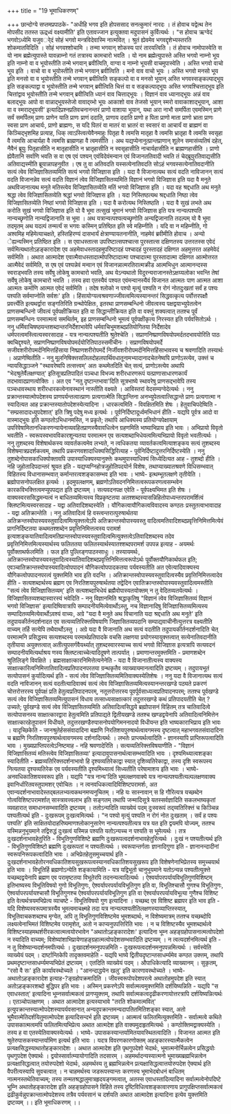 +++
title = "19 भूमाधिकरणम्"

+++
छान्दोग्ये सप्तमप्रपाठके- "अधीहि भगव इति होपससाद सनत्कुमारं नारदः । तं होवाच यद्वेत्थ तेन मोपसीद ततस्त ऊद्र्ध्वं वक्ष्यामीति' इति एतावज्जान इत्युक्तवा मदुपासनं कुर्वित्यर्थः । "स होवाच ऋग्वेदं भगवोऽध्येमि यजुवर्ेदं सोहं भगवो मन्त्रविदेवास्मि नात्मवित् । श्रुतं ह्येवमेव भगवद्दृशेभ्यस्तरति शोकमातविदिति । सोहं भगवश्शोचामि । तन्मा भगवान् शोकस्य पारं तारयत्विति । तं होवाच नामोपास्वेति स यो नाम ब्रह्मेत्युपास्ते यावन्नाम्नो गतं तत्रास्य कामचारो भवति । यो नाम ब्रह्मेत्युपास्ते अस्ति भगवो नाम्नो भूय इति नाम्नो वा व भूयोस्तीति तन्मे भगवान् ब्रवीत्विति, वाग्वा व नाम्नो भूयसी वाचमुपास्वेति । अस्ति भगवो वाचो भूय इति । वाचो वा व भूयोस्तीति तन्मे भगवान् ब्रवीत्विति । मनो वाव वाचो भूयः । अस्ति भगवो मनसो भूय इति मनसो वा व भूयोस्तीति तन्मे भगवान् ब्रवीत्विति सङ्कल्पो वा व मनसो भूयान् अस्ति भगवस्सङ्कल्पाद्भूय इति सङ्कल्पाद्वा व भूयोस्तीति तन्मे भगवान् ब्रवीत्विति चित्तं वा व सङ्कल्पाद्भूयः अस्ति भगवश्चित्ताद्भूय इति चित्तांद्वाव भूयोस्तीति तन्मे भगवान् ब्रवीत्विति ध्यानं वाव चित्ताद्भूयः । विज्ञानं वाव ध्यानाद्भूयः अन्नं वाव बलाद्भूयः आपो वा वान्नाद्भूयस्तेजो वावाद्य्भो भूयः आकाशो वाव तेजसो भूयान् स्मरो वावाकाशाद्भूयान्, आशा वा व स्मराद्भूयसी' इत्यादिप्रश्नप्रतिवचनानन्तरं प्राणो वाशाया भूयान्, यथा अरा नाभौ समर्पिता एवमस्मिन् प्राणे सर्वं समर्पितम् प्राणः प्राणेन याति प्राणः प्राणं ददाति, प्राणाय ददाति प्राणो ह पिता प्राणो माता प्राणो भ्राता प्राणः स्वसा प्राण आचार्यः, प्राणो ब्राह्मणः, स यदि पितरं वा मातरं वा भ्रातरं वा स्वसारं वा आचार्यं वा ब्राह्मणं वा किञ्चिद्भृशमिह प्रत्याह, धिक् त्वाऽस्त्वित्येवैनमाहुः पितृहा वै त्वमसि मातृहा वै त्वमसि भ्रातृहा वै त्वमसि स्वसृहा वै त्वमसि आचार्यहा वै त्वमसि ब्राह्मणहा वै त्वमसीति । अथ यद्यप्येनानुत्प्रान्तप्राणान् शूलेन समासंव्यतिषं दहेत्, नैवैनं ब्रूयुः पितृहासीति न मातृहासीति न भ्रातृहासीति न स्वसृहासीति नाचार्यहासीति न ब्राह्मणहासीति । प्राणो ह्येवैतानि सर्वाणि भवति स वा एष एवं पश्यन् एवंविदेवंमन्वान एवं विजानततिवादी भवति तं चेद्ब्रूयुरतिवाद्यसीति अतिवाद्यस्मीति ब्रूयान्नापहनुवीत । एष तु वा अतिवदति यस्सत्येनातिवदति सोऽहं भगवस्सत्येनातिवदानीति सत्यं त्वेव विजिज्ञासितव्यमिति सत्यं भगवो विजिज्ञास इति । यदा वै विजानात्यथ सत्यं वदति नाविजानन् सत्यं वदति विजानन्नेव सत्यं वदति विज्ञानं त्वेव विजिज्ञासितव्यमिति विज्ञानं भगवो विजिज्ञास इति यदा वै मनुते अथविजानात्यथ मनुते मतिस्त्वेव विजिज्ञासितव्येति मतिं भगवो विजिज्ञास इति । यदा वह श्रद्दधाति अथ मनुते श्रद्धा त्वेव विजिज्ञासितव्येति श्रद्धां भगवो विजिज्ञास इति । यदा निस्तिष्ठत्यथ श्रद्दधाति निष्ठा त्वेव विजिज्ञासितव्येति निष्ठां भगवो विजिज्ञास इति । यदा वै करोत्यथ निस्तिष्ठति । यदा वै सुखं लभते अथ करोति सुखं भगवो विजिज्ञास इति यो वै भूमा तत्सुखं भूमानं भगवो विजिज्ञास इति यत्र नान्यत्पश्यति नान्यच्छृणोति नान्यद्विजानाति स भूमा । अथ यत्रान्यत्पश्यत्यच्छृणोति अन्यद्विजानाति तदल्पम् यो वै भूमा तदमृतम् अथ यदल्पं तन्मर्त्यं स भगवः कस्मिन् प्रतिष्ठित इति स्वे महिम्नीति । यदि वा न महिम्नीति, गो अश्वमिह महिमेत्याचक्षते, हस्तिहिरण्यं दासभार्यं क्षेत्राण्यायतनानीति, नाहमेवं ब्रवीमीति होवाच । अन्यो ेह्यन्यस्मिन् प्रतिष्ठित इति । स एवाधस्तात्स उपरिष्टात्सपश्चात्स पुरस्तात्स दक्षिणतस्य उत्तरतस्स एवेदं सर्वमित्यथातोऽहङ्कारादेश एव अहमेवाधस्तादहमुपरिष्टादहं पश्चादहं पुरस्तादहं दक्षिणत अहमुत्तरत अहमेवेदं सर्वमिति । अथात आत्मादेश एवात्मैवाधस्तादात्मोपरिष्टादात्मा पश्चादात्मा पुरस्तादात्मा दक्षिणत आत्मोत्तरत आत्मैवेदं सर्वमिति, स एष एवं पश्यन्नेवं मन्वान एवं विजानन्नात्मरतिरात्मक्रीड आत्मभिधुन आत्मानन्दस्स स्वराड्भवति तस्य सर्वेषु लोकेषु कामचारो भवति, अथ येऽन्यथातो विदुरन्यराजानस्तेऽक्षय्यलोका भवन्ति तेषां सर्वेषु लोकेषु कामचारो भवति । तस्य हवा एतस्यैवं पश्यत एवंमन्वानस्यैवं विजानत आत्मतः पाण आत्मत आशा आत्मतः कर्माणि आत्मत एवेदं सर्वमिति । तदेष श्लोको न पश्यो मृत्युं पश्यति न रोगं नोतदुःखतां सर्वं ह पश्यः पश्यति सर्वमाप्नोति सर्वशः' इति । हिंसायोग्यत्वश्रवणाज्जीवत्वमित्यस्यानन्तरं सिद्धवत्कृत्य पर्वोत्तरपक्षौ प्रवर्त्त्येति इत्यथर्द्वारा सङ्गतिरिति ग्रन्थोपेक्षितः, इतरथा प्राणसम्बन्धिनो जीवत्वस्य पक्षद्वयाभ्युपेतत्वेन प्राणसम्बन्धिनो जीवत्वं पूर्वपक्षीक्रियत इति वा सिद्धान्तीक्रियत इति वा वक्त्तुं शक्यत्वात् ततश्च पूर्वं प्राणसम्बन्धिनः परमात्मत्वं समथिर्तम्, इह प्राणसम्बन्धिनो भूमत्वं पूर्वपक्षीकृत्य निरस्यत इति पर्यवसितोऽर्थः । ननु धर्मिवाचिषष्ठयन्तशब्दान्तरनिर्देशाभावेपि धर्मवाचिभूमशब्दप्रतियोगितया निर्देशादेव धर्मपरत्वमस्त्वित्यस्वरसादाह - यत्र नान्यत्पश्यतीति श्रुतेश्चेति । सप्राणनिष्प्राणविषयोपमर्दतदभावयोरिति पाठः क्वचिद्दृश्यते, सप्राणनिष्प्राणविषयोपमर्दयोरितिपाठस्समीचीनः । सप्राणविषयोपमर्दे सजीवशरीरोपमर्दनिमित्तहिंसाया निष्प्राणशरीरोपमर्दे निर्जीवशरीरोपमर्दनिमित्तहिंसाभावस्य च श्रवणादिति तस्यार्थः । अप्राणेष्वितीति - ननु मूलनिषिक्त्तसलिलदोहलपार्थिवधातूनामभ्यादानादचेतनेष्वपि प्राणोऽस्त्येव, उक्त्तं च न्यायसिद्धाञ्जने "स्थावरेष्वपि तत्सत्त्वम्' अतः कथमेतदिति चेत् सत्यं, प्राणोऽस्त्येव अथापि "भेदश्रुतेर्वैलक्षण्यात्' इतिसूत्रप्रतिपादितं पञ्चधा विभज्य शरीरधारणरूपं यत्प्राणासाधारणकार्यं तदभावादप्राणत्वोक्तिः । अत एव "नतु दृष्टान्तभावा'दिति सूत्रभाष्ये स्थावरेषु प्राणसद्भावेपि तस्य पञ्चधावस्थाय शरीरधारकत्वेनावस्थानं नास्तीति वक्ष्यते । आविस्तरां वेदसम्यग्वेदेत्यर्थः । ननु प्रक्रान्तस्यात्मोपदेशस्य प्राणपर्यन्तत्वात्प्राणः प्रत्यगात्मेति सिद्धान्तिना अनभ्युपेतत्वात्सिद्धान्ते प्राणः प्रत्यगात्मा न स्यादित्यत आह प्रक्रान्तस्यातोपदेशस्येत्यादिना । धारकत्वमिति - विवक्षितमिति शेषः । हेतुवाचिपदेष्विति - "सम्प्रसादादध्युपदेशात्' इति त्रिषु पदेषु मध्य इत्यर्थः । पूर्वनिर्दिष्टादूर्ध्वमभिधानं हीति - यद्यपि पूर्वत्र आदो वा वास्माद्भूयः इति कण्ठतोऽभिधानमस्ति, न प्रकृते; तथापि आधिक्यस्य प्रतियोग्यपेक्षायाम् उपरिवेषामितानधिकरणन्यायेनाव्यवहितप्राणस्यैवावधित्वेन ग्रहणमिति भाष्याभिप्राय इति भावः । अभिप्रायो विवृतो भवतीति - स्वरूपस्वभावविकारशून्यतया परमात्मन एव सत्यशब्दाभिधेयत्वमित्यभिप्रायो विवृतो भवतीत्यर्थः । ननु तुशब्दस्य विशेषार्थकस्य व्यावर्तकत्वमेव लभ्यते, न त्वधिकतया व्यावर्तकत्वमित्याशङ्कय सत्यं तुशब्दस्य विशेषमात्रप्रदर्शकत्वम्, तथापि प्रकरणवशादाधिक्यसिद्धिरित्याह - पूर्वनिर्दिष्टादुत्तरनिर्दिष्टस्येति । ननु तुशब्देनोपासकाधिक्योक्तावपि उपास्याधिक्यस्यानुक्त्तेः कथमुपास्याधिक्यं सिध्येदित्यत आह - तुशब्दो हीति । नहि जुहोतादिपदान्तरं श्रूयत इति - यद्यप्यग्निहोत्रजुहोतिपदयोर्न विशेषः, तथाप्याख्यातश्रवणे विधिसम्भवात् विहितस्य विधानासम्भवात् कर्मान्तरत्वशङ्कासम्भव इति भावः । भाष्ये- इत्थम्भूतलक्षणे तृतीयेति । ब्रह्मोपासनोपलक्षित इत्यर्थः । इदमुपलक्षणम्, ब्रह्मणोऽतिवदननिमित्तत्वरूपकरणत्वसम्भवेन कारकविभक्त्तित्वमप्युपपद्यत इति द्रष्टव्यम् । सत्यवदनपक्ष एवेति - पूर्वपक्ष्यभिमत इति शेषः । वाक्यस्वरससिद्धमन्यत्वं न बाधितव्यमित्यस्य विप्रकृष्टतया अतश्शब्दस्यासन्निहितोपाध्यन्तरपरामर्शित्वं क्लिष्टमित्यस्वरसादाह - यद्वा अतिवादिशब्दस्येति । यौगिकत्वायौगिकत्वविवादस्य कण्ठतः प्रस्तुतत्वाभावादाह - यद्वा अतिक्रान्तेति । ननु अतिवादित्वं हि वस्त्वन्तरात्पुरुषार्थतया अतिक्रन्तस्वोपास्यवस्तुवादित्वमित्युक्त्तत्वेऽपि अतिक्रान्तस्वोपास्यवस्तु वादित्वमतिवादिशब्दप्रवृत्तिनिमित्तमित्येवं प्रागनिर्दिष्टतया कथमतश्शब्देन प्रवृत्तिनिमित्तत्वस्य परामर्श इत्याशङ्कयातिवादित्वमतिप्रान्तस्वोपास्यवस्तुवादित्वमित्युक्त्तत्वेऽतिवादिशब्दस्य तदेव प्रवृत्तिनिमित्तमित्यस्यार्थस्य फलिततया फलितस्यार्थस्यातश्शब्दपरामर्श उपपन्न इत्याह - अयमर्थः पूर्वोक्ताथर्फलमिति । फल इति पुल्लिङ्गपाठस्साधुः । तस्यायमर्थः, अतिक्रान्तस्वोपास्यवस्तुवादित्वस्यातिवादिशब्दप्रवृत्तिनिमित्तत्वरूपोऽर्थः पूर्वोक्तयौगिकार्थफल इति; एवञ्चातिक्रान्तस्वोपास्यवादित्वोपपादनं यौगिकत्वोपपादकतया पर्यवस्यतीति अत एवेत्यादिवाक्यस्य यौगिकत्वोपपादनपरत्वं युक्त्तमिति भाव इति वदन्ति । अतिक्रान्तस्वोपास्यवस्तुवादित्वस्यैव प्रवृत्तिनिमित्तत्वादेव हीति - सत्यशब्दार्थस्य ब्रह्मण एव निरतिशयपुरुषार्थतया तद्वेदिन एवातिक्रान्तस्वोपास्यवस्तुवादित्वमस्तीति "सत्यं त्वेव विजिज्ञासितव्यम्' इति सत्यशब्दाभिधेयं ब्रह्मैवोपास्यतयोक्तम् न तु वेदितव्यतयेत्यर्थः । विजिज्ञासितव्यशब्दास्वारस्यं भवेदिति - ननु विज्ञानमिति श्रद्धाकृतिषु "विज्ञानं त्वेव विजिज्ञासितव्यं विज्ञानं भगवो विजिज्ञास' इत्यादिष्विवात्रापि सम्पादनीयमित्येवार्थोऽस्तु, नच विज्ञानादिषु विजिज्ञासितव्यमित्यस्य सम्पादितव्यमित्येवार्थोऽवश्यं वाच्यः, अग्रे "यदा वै मनुते अथ विचानाति यदा श्रद्दधाति अथ मनुते' इति तदुपायकीर्तनदर्शनादत एव सत्यव्यतिरिक्त्तविषयाणि जिज्ञासितव्यपदानि सम्पाद्यवाचीनीत्युत्तरत्र वक्ष्यतीति वाच्यम् तर्हि सत्येपि तथैवार्थोऽस्तु । अग्रे यदा वै विजानाति अथ सत्यं वदतीति तदुपायकीर्तनदर्शनादिति चेत् परमात्मनि प्रसिद्धस्य सत्यशब्दस्य परमार्थप्रतिपादके वचसि लक्षणया प्रयोगस्यायुक्त्तत्वात् सत्येनातिवदानीति तृतीयाया अयुक्त्तत्वात् अतीत्युपसर्गवैयर्थ्यात् तुशब्दस्वारस्याच्च सत्यं भगवो विजिज्ञास इत्यत्रापि सत्यवदनं सम्पादनीयमित्यर्थाश्रय णस्य क्लिष्टत्वाच्चेत्यादिदूषणे तात्पर्यात् । प्रमाणान्तरमुक्त्तमिति - प्रमाणशब्देन श्रुतिलिङ्गे विवक्षिते । ब्रह्मसाक्षात्कारनिमित्तेत्यनेनेति - यदा वै विजानातीत्यस्य वाक्यस्य साक्षात्कारित्वनिमित्तातिवादित्वप्रतिपादनपरतया ग्रन्थकृतैव व्याख्यायमानत्वादिति द्रष्टव्यम् । तदुपायभूतं सत्योपासनं कुर्यादित्यर्थ इति - सत्यं त्वेव विजिज्ञासितव्यमितिवाक्यस्येतिशेषः । ननु यदा वै विजानात्यथ सत्यं वदति नाविजानन् सत्यं वदतीत्यादिवाक्यं सत्यं त्वेव विजिज्ञासितव्यमित्यस्यानन्तरखण्डे पठ्यते प्रकरणं चोत्तरोत्तरस्य पूर्वपक्षं प्रति हेतुत्वप्रतिपादनपरम्, नतूत्तरोत्तरस्य पूवर्पूर्वसाध्यत्वप्रतिपादनपरम्; ततश्च पूर्वखण्डे सत्यं त्वेव विजिज्ञासितव्यमित्युपासनं विधाय तत्साध्यसाक्षात्कारं तदुत्तरखण्डे कथं प्रतिपादयतीति चेत् ? उच्यते; पूर्वखण्डे सत्यं त्वेव विजिज्ञासितव्यमिति अतिवादित्वसिद्धये ब्रह्मोपासनं विहितम् तत्र चातिवादित्वे सत्योपासनस्य साक्षात्कारद्वारा हेतुत्वमिति प्रतिपाद्यते द्वितीयखण्डे ततश्च खण्डद्वयेनापि अतिवादित्वनिमित्तेन साक्षात्कारहेतूपासनं विधीयते, तदुत्तरखण्डैरुपासनोपयोगिमननादयो विधीयन्त इति भाष्यकाराभिप्राय इति भावः । यादृच्छिकेति - जानश्रुतेर्हससंवादादिना बह्मणि निरतिशयपुरुषार्थत्वावगमस्य दृष्टत्वात् महाभगवतसंवादादिना च ब्रह्मणि निरतिशयपुरुषार्थत्वावगमस्य दर्शनादित्यर्थः । लभतेः प्राप्त्यर्थत्वादिति - ज्ञानस्यापि प्राप्तिरूपत्वादिति भावः । मुख्यप्राप्तिपरत्वेऽनिष्टमाह - नहि श्रवणादेरिति । सत्यव्यतिरिक्त्तविषयाणीति - "विज्ञानं विजिज्ञासितव्यं मतिस्त्वेव विजिज्ञासितव्या' इत्यादावुपासनार्थत्वासम्भवादिति भावः । दृश्यमिथ्यात्वशङ्का स्यादितीति - ब्रह्मव्यतिरिक्त्तदर्शनाभावो हि दृश्यव्यतिरेकाद्वा स्यात् दृशिव्यतिरेकाद्वा, तस्य दृशि स्वरूपस्य नित्यतया दृश्यव्यतिरेक एव पर्यवस्यतीति दृश्यमिथ्यात्वं सिध्यतीति परेषामाशय इति भावः । भाष्ये- अनवधिकातिशयस्वरूप इति । यद्यपि "यत्र नान्य'दिति भूमलक्षणवाक्ये यत्र नान्यत्पश्यतीत्यल्पलक्षणवाक्य इवानिर्धारितवस्तुपामशर् एवोचितः । न त्वनवधिकत्वादिविशिष्टपरामर्शः, अत एवान्यदर्शनाभावादेस्तद्बललभ्यत्वकथनमप्यनुचितम् । नहि यः सास्नावान् स हि गौरित्यत्र यच्छब्देन गोत्वविशिष्टपरामर्शात् सास्त्रावत्त्वलाभ इति सङ्गतम् तथापि जन्मादिसूत्रे यतस्सर्वज्ञादिति सकलभाष्यकृतां व्यवहारात् समाधानसम्भवादिति द्रष्टव्यम् । ततोऽन्यदिति व्याख्येयं पदम् दुःस्वरूपं तद्य्वतिरिक्त्तं च किञ्चिन्न पश्यतीत्यर्थ इति - दुःखरूपम् दुःखत्वमित्यर्थः । "न पश्यो मृत्युं पश्यति न रोगं नोत दुःखताम् । सर्वं ह पश्यः पश्यति' इति साक्षितयोदाहरिष्यमाणश्लोकानुसारेण नान्यत्पश्यतीत्यत्र यत्र यत इति द्वयमपि योज्यम्, ततश्च यस्मिन्ननुभूयमाने तद्विरुद्धं दुःखत्वं यस्मिन्न पश्यति यतोऽन्यच्च न पश्यति स भूमेत्यर्थः । तत्र दुःखदर्शनाभावहेतुरिति - विभूतिगुणविशिष्टे ब्रह्मणि दुःखरूपत्वदर्शनाभावहेतुरित्यर्थः । दुःखं न पश्यतीत्यर्थ इति - विभूतिगुणविशिष्टो ब्रह्मणि दुःखरूपतां न पश्यतीत्यर्थः । स्वरूपान्तर्गताः ज्ञानादिगुणा इति - ज्ञानानन्दादीनां स्वरूपनिरूपकत्वादिति भावः । अभिप्रेतहेतुसमुच्चयार्थ इति - दुःखदर्शनाभावहेतोरनवधिकातिशयसुखरूपत्वस्यानवधिकातिशयसुखरूप इति विशेषणेनाभिप्रेतस्य समुच्चयार्थ इति भावः । विभूतिर्हि ब्रह्मणोऽन्येति शङ्कायामिति - यत्र यद्विभूतो चानुभूयमाने यतोऽन्यन्न पश्यतीत्युक्त्ते यच्छब्दद्वयेनापि ब्रह्मण एव परामृष्टतया विभूतेरपि तदनन्यत्वादित्यर्थः । ऐश्वर्यापरपर्यायविभूतिगुणविशिष्टम् इतिभाष्यस्य विभूतिविषयो गुणो विभूतिगुणः, ऐश्वर्यापरपर्यायविभूतिगुण इति वा, विभूतिश्चासौ गुणश्च विभूतिगुणः, ऐश्वर्यापरपर्यायश्चासौ विभूतिगुणश्च ऐश्वर्यापरपर्यायविभूतिगुण इति वा ऐश्वर्यापरपर्यायविभूत्या गुणैश्च विशिष्ट इति वेत्यर्थत्रयमभिप्रेत्य व्याचष्टे - विभूतिविषयो गुण इत्यादिना । यच्छब्द एव विशिष्ट ब्रह्मपर इति भाव इति - यदि विशेष्यस्वरूपमात्रस्यैव भूमत्वमाचक्ष्महे तदा यत्र नान्यत्पश्यतीतिलक्षणस्याव्याप्तिस्स्यात्, विभूतिवाचकशब्दश्च मृग्येत, अपि तु विभूतिगुणविशिष्टमेव भूमशब्दार्थः, न विशेष्यमात्रम् ततश्च यच्छब्दोपि लक्ष्यत्वेनाभिमतं विशिष्टमेव परामृशेत्, अतो न काप्यनुपपत्तिरिति भावः । न च विशिष्टस्यैव भूमशब्दार्थत्वे विशिष्टस्याहमथर्शरीरकत्वात्मत्वयोरभावेन "अथातोऽहङ्कारादेशः' इत्यादिना भूम्न अहङ्ग्रहोपासनात्मत्वोपदेशो न स्यादिति वाच्यम्; विशेष्यांशाभिप्रायेणाहङ्ग्रहात्मत्वोपदेशसम्भवादिति द्रष्टव्यम् । न त्वत्यदर्शनमित्यर्थ इति - न तु विशेष्यान्यदर्शनमपीत्यर्थः । दुःखादर्शनमनुपपन्नमिति - दुःखरूपत्वदर्शनमनुपपन्नमित्यर्थः । सर्वस्येति व्याख्येयं पदम् । दार्ष्टान्तिकेपि तादृक्तवमाहेति - यद्यपि भाष्ये द्वितीयदृष्टान्तसाधर्म्यमेव कण्ठत उक्त्तम्, तथापि प्रथमदृष्टान्तसाधर्म्यमप्यभिप्रेतं द्रष्टव्यम् । एतदिति व्याख्येयं पदम् । औपाधिकेत्यादि व्याख्यानम् । सुकृतम्, "रसो वै सः' इति कार्यावस्थोच्यते । "आनन्दाद्धयेन खलु' इति कारणावस्थोच्यते । भाष्ये- अथातोऽहङ्कारादेश इत्याह-?ङ्ग्रहोपक्रमादिति । जीवस्वरूपोपदेशपरत्वे अथातोहमुपदेश इति स्यात् अतोऽहङ्कारशब्दो बुद्धिपर इति भावः । अस्मिन् प्रकरणेऽपि सर्वात्मत्वमुक्त्तमिति दर्शयिष्यन्निति - यद्यपि "स एवाधस्तात्' इत्यादिना भूम्नसर्वात्मकत्वं प्रागप्युक्त्तम्, तथापि सर्वात्मकत्वदृढीकरणायोत्तरत्रापि दर्शयिष्यन्नित्यर्थः । एतञ्चोपलक्षणम् । अथात आत्मादेश इत्यस्याभावे "तरति शोकमात्मवित्' इत्युपक्रान्तस्यात्मोपदेशस्यापर्यवसानात् अन्यदुपक्रान्तमन्यदापतितमितिशङ्का स्यात्, अतो भूमैवात्मेतिदर्शयितुमात्मोपदेश इत्यादिसन्दर्भ इति द्रष्टव्यम् । आत्मत्वं फलितमित्युक्त्तमिति - सर्वात्मत्वे कथिते उपासकात्मत्वमपि फलितमित्यभिप्रेत्य अथात आत्मदेश इति वाक्यमुदाहृतमित्यर्थः । कण्ठोक्तिमद्वाक्यस्येति । तस्य ह वा एतस्येतिवाक्यस्येत्यर्थः । भाष्ये- उपासकस्यान्तर्यामितयावस्थितत्वादिति । विजानत आत्मत इति श्रुतेरुपासकस्यान्तर्यामिण इत्यर्थ इति भावः । यदत्र विवरणकारणोक्तम् अहङ्कारस्यात्मैकत्वेन प्रत्यक्षसिद्धस्याथातोहङ्कारादेशः । अथात आत्मादेश इति पृथगुपदेशो भेदार्थः, भूमात्मनोर्भिन्नत्वेन प्रसिद्धयोः पृथगुपदेश ऐक्यार्थः । द्वयोस्सार्वात्म्यायोगादिति तदसारम् । अहमर्थादन्यस्यात्मनो भूमाख्यब्रह्मभिन्नत्वेन प्रत्यक्षासिद्धत्वात् तयोरुपदेशो भेदार्थः, अहमर्थस्य तु ब्रह्मभिन्नत्वेन प्रत्यक्षासिद्धत्वात्तयोरुपदेश ऐक्यार्थ इति वैपरीत्यस्यापि सुवचत्वात् । न चाहमर्थस्य जडरूपस्यान्तः करणस्य भूमाभेदबोधनं बाधितम् नात्मनस्तथेतिवाच्यम्; तस्य तन्मतश्रद्धालुमात्रहृदयङ्गमत्वात्, अतस्स एवाधस्तादित्यादिना सर्वात्मत्वेनोपदिष्टे भूम्नि अथातोहङ्कारादेश इति अहङ्ग्रहोपासने विहिते तस्य दृष्टिविधित्वशङ्कावारणाय प्रागुपक्षिप्तसर्वात्मकत्वं द्रढीकुर्वन्नुपक्रान्तात्मोपदेशस्य तत्रैव पर्यवसानं च दर्शयति अथात आत्मादेश इत्यादिना इत्येव युक्त्तमिति द्रष्टव्यम् ।। इति भूमाधिकरणम् ।।